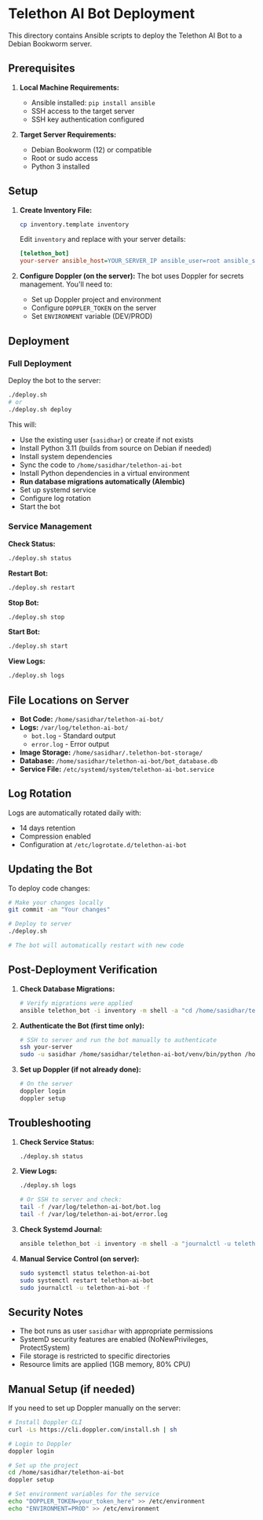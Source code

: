# Telethon AI Bot Deployment

This directory contains Ansible scripts to deploy the Telethon AI Bot to a Debian Bookworm server.

## Prerequisites

1. **Local Machine Requirements:**
   - Ansible installed: `pip install ansible`
   - SSH access to the target server
   - SSH key authentication configured

2. **Target Server Requirements:**
   - Debian Bookworm (12) or compatible
   - Root or sudo access
   - Python 3 installed

## Setup

1. **Create Inventory File:**
   ```bash
   cp inventory.template inventory
   ```
   
   Edit `inventory` and replace with your server details:
   ```ini
   [telethon_bot]
   your-server ansible_host=YOUR_SERVER_IP ansible_user=root ansible_ssh_private_key_file=~/.ssh/id_rsa
   ```

2. **Configure Doppler (on the server):**
   The bot uses Doppler for secrets management. You'll need to:
   - Set up Doppler project and environment
   - Configure `DOPPLER_TOKEN` on the server
   - Set `ENVIRONMENT` variable (DEV/PROD)

## Deployment

### Full Deployment
Deploy the bot to the server:
```bash
./deploy.sh
# or
./deploy.sh deploy
```

This will:
- Use the existing user (`sasidhar`) or create if not exists
- Install Python 3.11 (builds from source on Debian if needed)
- Install system dependencies
- Sync the code to `/home/sasidhar/telethon-ai-bot`
- Install Python dependencies in a virtual environment
- **Run database migrations automatically (Alembic)**
- Set up systemd service
- Configure log rotation
- Start the bot

### Service Management

**Check Status:**
```bash
./deploy.sh status
```

**Restart Bot:**
```bash
./deploy.sh restart
```

**Stop Bot:**
```bash
./deploy.sh stop
```

**Start Bot:**
```bash
./deploy.sh start
```

**View Logs:**
```bash
./deploy.sh logs
```

## File Locations on Server

- **Bot Code:** `/home/sasidhar/telethon-ai-bot/`
- **Logs:** `/var/log/telethon-ai-bot/`
  - `bot.log` - Standard output
  - `error.log` - Error output
- **Image Storage:** `/home/sasidhar/.telethon-bot-storage/`
- **Database:** `/home/sasidhar/telethon-ai-bot/bot_database.db`
- **Service File:** `/etc/systemd/system/telethon-ai-bot.service`

## Log Rotation

Logs are automatically rotated daily with:
- 14 days retention
- Compression enabled
- Configuration at `/etc/logrotate.d/telethon-ai-bot`

## Updating the Bot

To deploy code changes:
```bash
# Make your changes locally
git commit -am "Your changes"

# Deploy to server
./deploy.sh

# The bot will automatically restart with new code
```

## Post-Deployment Verification

1. **Check Database Migrations:**
   ```bash
   # Verify migrations were applied
   ansible telethon_bot -i inventory -m shell -a "cd /home/sasidhar/telethon-ai-bot && ./venv/bin/alembic current" --become --become-user=sasidhar
   ```

2. **Authenticate the Bot (first time only):**
   ```bash
   # SSH to server and run the bot manually to authenticate
   ssh your-server
   sudo -u sasidhar /home/sasidhar/telethon-ai-bot/venv/bin/python /home/sasidhar/telethon-ai-bot/main.py
   ```

3. **Set up Doppler (if not already done):**
   ```bash
   # On the server
   doppler login
   doppler setup
   ```

## Troubleshooting

1. **Check Service Status:**
   ```bash
   ./deploy.sh status
   ```

2. **View Logs:**
   ```bash
   ./deploy.sh logs
   
   # Or SSH to server and check:
   tail -f /var/log/telethon-ai-bot/bot.log
   tail -f /var/log/telethon-ai-bot/error.log
   ```

3. **Check Systemd Journal:**
   ```bash
   ansible telethon_bot -i inventory -m shell -a "journalctl -u telethon-ai-bot -n 50" --become
   ```

4. **Manual Service Control (on server):**
   ```bash
   sudo systemctl status telethon-ai-bot
   sudo systemctl restart telethon-ai-bot
   sudo journalctl -u telethon-ai-bot -f
   ```

## Security Notes

- The bot runs as user `sasidhar` with appropriate permissions
- SystemD security features are enabled (NoNewPrivileges, ProtectSystem)
- File storage is restricted to specific directories
- Resource limits are applied (1GB memory, 80% CPU)

## Manual Setup (if needed)

If you need to set up Doppler manually on the server:
```bash
# Install Doppler CLI
curl -Ls https://cli.doppler.com/install.sh | sh

# Login to Doppler
doppler login

# Set up the project
cd /home/sasidhar/telethon-ai-bot
doppler setup

# Set environment variables for the service
echo "DOPPLER_TOKEN=your_token_here" >> /etc/environment
echo "ENVIRONMENT=PROD" >> /etc/environment
